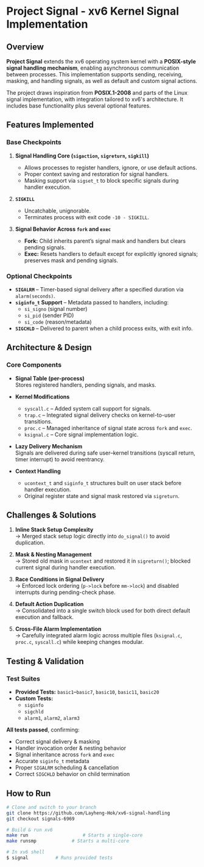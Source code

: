 # Project Signal - xv6 Kernel Signal Implementation

## Overview
**Project Signal** extends the xv6 operating system kernel with a **POSIX-style signal handling mechanism**, enabling asynchronous communication between processes. This implementation supports sending, receiving, masking, and handling signals, as well as default and custom signal actions.

The project draws inspiration from **POSIX.1-2008** and parts of the Linux signal implementation, with integration tailored to xv6's architecture. It includes base functionality plus several optional features.

## Features Implemented

### **Base Checkpoints**
1. **Signal Handling Core (`sigaction`, `sigreturn`, `sigkill`)**
   - Allows processes to register handlers, ignore, or use default actions.
   - Proper context saving and restoration for signal handlers.
   - Masking support via `sigset_t` to block specific signals during handler execution.

2. **`SIGKILL`**
   - Uncatchable, unignorable.
   - Terminates process with exit code `-10 - SIGKILL`.

3. **Signal Behavior Across `fork` and `exec`**
   - **Fork:** Child inherits parent’s signal mask and handlers but clears pending signals.
   - **Exec:** Resets handlers to default except for explicitly ignored signals; preserves mask and pending signals.

### **Optional Checkpoints**
- **`SIGALRM`** – Timer-based signal delivery after a specified duration via `alarm(seconds)`.
- **`siginfo_t` Support** – Metadata passed to handlers, including:
  - `si_signo` (signal number)  
  - `si_pid` (sender PID)  
  - `si_code` (reason/metadata)
- **`SIGCHLD`** – Delivered to parent when a child process exits, with exit info.

## Architecture & Design

### **Core Components**
- **Signal Table (per-process)**  
  Stores registered handlers, pending signals, and masks.
  
- **Kernel Modifications**
  - `syscall.c` – Added system call support for signals.
  - `trap.c` – Integrated signal delivery checks on kernel-to-user transitions.
  - `proc.c` – Managed inheritance of signal state across `fork` and `exec`.
  - `ksignal.c` – Core signal implementation logic.

- **Lazy Delivery Mechanism**  
  Signals are delivered during safe user–kernel transitions (syscall return, timer interrupt) to avoid reentrancy.

- **Context Handling**  
  - `ucontext_t` and `siginfo_t` structures built on user stack before handler execution.
  - Original register state and signal mask restored via `sigreturn`.

## Challenges & Solutions

1. **Inline Stack Setup Complexity**  
   → Merged stack setup logic directly into `do_signal()` to avoid duplication.

2. **Mask & Nesting Management**  
   → Stored old mask in `ucontext` and restored it in `sigreturn()`; blocked current signal during handler execution.

3. **Race Conditions in Signal Delivery**  
   → Enforced lock ordering (`p->lock` before `mm->lock`) and disabled interrupts during pending-check phase.

4. **Default Action Duplication**  
   → Consolidated into a single switch block used for both direct default execution and fallback.

5. **Cross-File Alarm Implementation**  
   → Carefully integrated alarm logic across multiple files (`ksignal.c`, `proc.c`, `syscall.c`) while keeping changes modular.
   
## Testing & Validation

### **Test Suites**
- **Provided Tests:** `basic1`–`basic7`, `basic10`, `basic11`, `basic20`  
- **Custom Tests:**
  - `siginfo`
  - `sigchld`
  - `alarm1`, `alarm2`, `alarm3`

**All tests passed**, confirming:

- Correct signal delivery & masking
- Handler invocation order & nesting behavior
- Signal inheritance across `fork` and `exec`
- Accurate `siginfo_t` metadata
- Proper `SIGALRM` scheduling & cancellation
- Correct `SIGCHLD` behavior on child termination

## How to Run

```bash
# Clone and switch to your branch
git clone https://github.com/Layheng-Hok/xv6-signal-handling
git checkout signals-6969

# Build & run xv6
make run 					# Starts a single-core
make runsmp				# Starts a multi-core

# In xv6 shell
$ signal          # Runs provided tests
```

